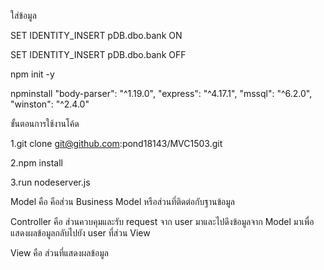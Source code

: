 ใส่ข้อมูล

SET IDENTITY_INSERT pDB.dbo.bank ON

SET IDENTITY_INSERT pDB.dbo.bank OFF

npm init -y 

npminstall
    "body-parser": "^1.19.0",
    "express": "^4.17.1",
    "mssql": "^6.2.0",
    "winston": "^2.4.0"
    
ขั้นตอนการใช้งานโค้ด

1.git clone git@github.com:pond18143/MVC1503.git

2.npm install

3.run nodeserver.js

Model คือ คือส่วน Business Model หรือส่วนที่ติดต่อกับฐานข้อมูล

Controller คือ ส่วนควบคุมและรับ request จาก user มาและไปดึงข้อมูลจาก Model มาเพื่อแสดงผลข้อมูลกลับไปยัง user ที่ส่วน View

View คือ ส่วนที่แสดงผลข้อมูล
